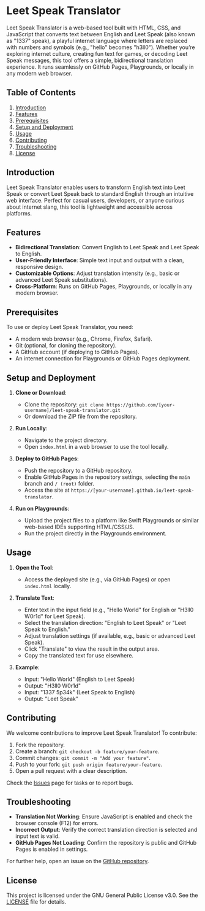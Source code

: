 # Leet Speak Translator

Leet Speak Translator is a web-based tool built with HTML, CSS, and JavaScript that converts text between English and Leet Speak (also known as "1337" speak), a playful internet language where letters are replaced with numbers and symbols (e.g., "hello" becomes "h3ll0"). Whether you’re exploring internet culture, creating fun text for games, or decoding Leet Speak messages, this tool offers a simple, bidirectional translation experience. It runs seamlessly on GitHub Pages, Playgrounds, or locally in any modern web browser.

## Table of Contents
1. [Introduction](#introduction)
2. [Features](#features)
3. [Prerequisites](#prerequisites)
4. [Setup and Deployment](#setup-and-deployment)
5. [Usage](#usage)
6. [Contributing](#contributing)
7. [Troubleshooting](#troubleshooting)
8. [License](#license)

## Introduction

Leet Speak Translator enables users to transform English text into Leet Speak or convert Leet Speak back to standard English through an intuitive web interface. Perfect for casual users, developers, or anyone curious about internet slang, this tool is lightweight and accessible across platforms.

## Features

- **Bidirectional Translation**: Convert English to Leet Speak and Leet Speak to English.
- **User-Friendly Interface**: Simple text input and output with a clean, responsive design.
- **Customizable Options**: Adjust translation intensity (e.g., basic or advanced Leet Speak substitutions).
- **Cross-Platform**: Runs on GitHub Pages, Playgrounds, or locally in any modern browser.

## Prerequisites

To use or deploy Leet Speak Translator, you need:
- A modern web browser (e.g., Chrome, Firefox, Safari).
- Git (optional, for cloning the repository).
- A GitHub account (if deploying to GitHub Pages).
- An internet connection for Playgrounds or GitHub Pages deployment.

## Setup and Deployment

1. **Clone or Download**:
   - Clone the repository: `git clone https://github.com/[your-username]/leet-speak-translator.git`
   - Or download the ZIP file from the repository.

2. **Run Locally**:
   - Navigate to the project directory.
   - Open `index.html` in a web browser to use the tool locally.

3. **Deploy to GitHub Pages**:
   - Push the repository to a GitHub repository.
   - Enable GitHub Pages in the repository settings, selecting the `main` branch and `/ (root)` folder.
   - Access the site at `https://[your-username].github.io/leet-speak-translator`.

4. **Run on Playgrounds**:
   - Upload the project files to a platform like Swift Playgrounds or similar web-based IDEs supporting HTML/CSS/JS.
   - Run the project directly in the Playgrounds environment.

## Usage

1. **Open the Tool**:
   - Access the deployed site (e.g., via GitHub Pages) or open `index.html` locally.

2. **Translate Text**:
   - Enter text in the input field (e.g., "Hello World" for English or "H3ll0 W0r1d" for Leet Speak).
   - Select the translation direction: "English to Leet Speak" or "Leet Speak to English."
   - Adjust translation settings (if available, e.g., basic or advanced Leet Speak).
   - Click "Translate" to view the result in the output area.
   - Copy the translated text for use elsewhere.

3. **Example**:
   - Input: "Hello World" (English to Leet Speak)
   - Output: "H3ll0 W0r1d"
   - Input: "1337 5p34k" (Leet Speak to English)
   - Output: "Leet Speak"

## Contributing

We welcome contributions to improve Leet Speak Translator! To contribute:
1. Fork the repository.
2. Create a branch: `git checkout -b feature/your-feature`.
3. Commit changes: `git commit -m "Add your feature"`.
4. Push to your fork: `git push origin feature/your-feature`.
5. Open a pull request with a clear description.

Check the [Issues](https://github.com/[your-username]/leet-speak-translator/issues) page for tasks or to report bugs.

## Troubleshooting

- **Translation Not Working**: Ensure JavaScript is enabled and check the browser console (F12) for errors.
- **Incorrect Output**: Verify the correct translation direction is selected and input text is valid.
- **GitHub Pages Not Loading**: Confirm the repository is public and GitHub Pages is enabled in settings.

For further help, open an issue on the [GitHub repository](https://github.com/[your-username]/leet-speak-translator/issues).

## License

This project is licensed under the GNU General Public License v3.0. See the [LICENSE](https://www.gnu.org/licenses/gpl-3.0.txt) file for details.